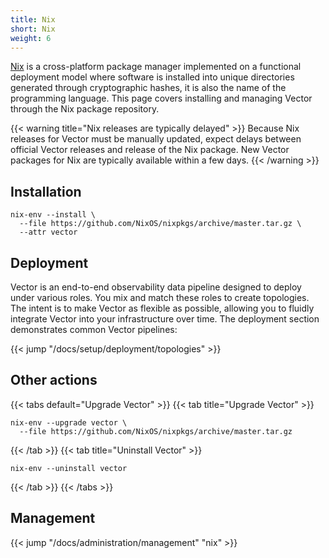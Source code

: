 ```yaml
---
title: Nix
short: Nix
weight: 6
---
```


[Nix] is a cross-platform package manager implemented on a functional deployment model where software is installed into unique directories generated through cryptographic hashes, it is also the name of the programming language. This page covers installing and managing Vector through the Nix package repository.

{{< warning title="Nix releases are typically delayed" >}}
Because Nix releases for Vector must be manually updated, expect delays between official Vector releases and release of the Nix package. New Vector packages for Nix are typically available within a few days.
{{< /warning >}}

## Installation

```shell
nix-env --install \
  --file https://github.com/NixOS/nixpkgs/archive/master.tar.gz \
  --attr vector
```

## Deployment

Vector is an end-to-end observability data pipeline designed to deploy under various roles. You mix and match these roles to create topologies. The intent is to make Vector as flexible as possible, allowing you to fluidly integrate Vector into your infrastructure over time. The deployment section demonstrates common Vector pipelines:

{{< jump "/docs/setup/deployment/topologies" >}}

## Other actions

{{< tabs default="Upgrade Vector" >}}
{{< tab title="Upgrade Vector" >}}

```shell
nix-env --upgrade vector \
  --file https://github.com/NixOS/nixpkgs/archive/master.tar.gz
```

{{< /tab >}}
{{< tab title="Uninstall Vector" >}}

```shell
nix-env --uninstall vector
```

{{< /tab >}}
{{< /tabs >}}

## Management

{{< jump "/docs/administration/management" "nix" >}}

[nix]: https://nixos.org
